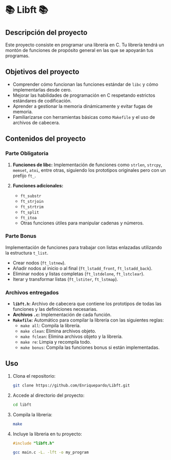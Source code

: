  # 📚 Libft 📚

## Descripción del proyecto

Este proyecto consiste en programar una librería en C. Tu librería tendrá un montón de funciones de propósito general en las que se apoyarán tus programas.

## Objetivos del proyecto

- Comprender cómo funcionan las funciones estándar de `libc` y cómo implementarlas desde cero.
- Mejorar las habilidades de programación en C respetando estrictos estándares de codificación.
- Aprender a gestionar la memoria dinámicamente y evitar fugas de memoria.
- Familiarizarse con herramientas básicas como `Makefile` y el uso de archivos de cabecera.

## Contenidos del proyecto

### Parte Obligatoria

1. **Funciones de libc:** 
   Implementación de funciones como `strlen`, `strcpy`, `memset`, `atoi`, entre otras, siguiendo los prototipos originales pero con un prefijo `ft_`.
   
2. **Funciones adicionales:**
   - `ft_substr`
   - `ft_strjoin`
   - `ft_strtrim`
   - `ft_split`
   - `ft_itoa`
   - Otras funciones útiles para manipular cadenas y números.

### Parte Bonus

Implementación de funciones para trabajar con listas enlazadas utilizando la estructura `t_list`.

- Crear nodos (`ft_lstnew`).
- Añadir nodos al inicio o al final (`ft_lstadd_front`, `ft_lstadd_back`).
- Eliminar nodos y listas completas (`ft_lstdelone`, `ft_lstclear`).
- Iterar y transformar listas (`ft_lstiter`, `ft_lstmap`).

### Archivos entregados

- **`libft.h`:** Archivo de cabecera que contiene los prototipos de todas las funciones y las definiciones necesarias.
- **Archivos `.c`:** Implementación de cada función.
- **`Makefile`:** Automático para compilar la librería con las siguientes reglas:
  - `make all`: Compila la librería.
  - `make clean`: Elimina archivos objeto.
  - `make fclean`: Elimina archivos objeto y la librería.
  - `make re`: Limpia y recompila todo.
  - `make bonus`: Compila las funciones bonus si están implementadas.

## Uso

1. Clona el repositorio:
   ```bash
   git clone https://github.com/Enriquepardo/Libft.git
2. Accede al directorio del proyecto:
   ```bash
   cd libft
3. Compila la libreria:
   ```bash
   make
4. Incluye la libreria en tu proyecto:
   ```c
   #include "libft.h"
   ```
   ```bash
   gcc main.c -L. -lft -o my_program
   ```
   

